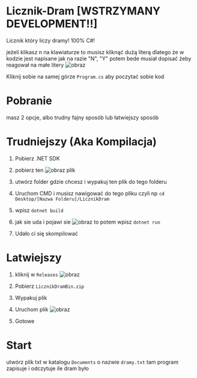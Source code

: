 # Licznik-Dram  [WSTRZYMANY DEVELOPMENT!!]
Licznik który liczy dramy! 100% C#!

jeżeli klikasz n na klawiaturze to musisz kliknąć dużą literą
dlatego że w kodzie jest napisane jak na razie "N", "Y" potem bede musiał dopisać żeby reagował na małe litery
![obraz](https://github.com/user-attachments/assets/a88b76bc-65af-4819-8ce7-eeb65c5f928a)

Kliknij sobie na samej górze `Program.cs` aby poczytać sobie kod

# Pobranie

masz 2 opcje, albo trudny fajny sposób lub łatwiejszy sposób

# Trudniejszy (Aka Kompilacja) 
1. Pobierz .NET SDK 

2. pobierz ten ![obraz](https://github.com/user-attachments/assets/6670428a-4534-48d4-a9e1-0cf234361d4a) plik

3. utwórz folder gdzie chcesz i wypakuj ten plik do tego folderu

4. Uruchom CMD i musisz nawigować do tego pliku czyli np `cd Desktop/[Nazwa Folderu]/LicznikDram`

5. wpisz `dotnet build` 

6. jak sie uda i pojawi sie ![obraz](https://github.com/user-attachments/assets/4d83fada-608d-401e-9a87-7eb8a7f9f072) to potem wpisz `dotnet run`

7. Udało ci się skompilować

# Latwiejszy 

1. kliknij w `Releases` ![obraz](https://github.com/user-attachments/assets/5987ed62-b4a3-4365-aa88-585d81055eb8)

2. Pobierz `LicznikDramBin.zip`

3. Wypakuj plik

4. Uruchom plik ![obraz](https://github.com/user-attachments/assets/b1a7b14b-dccc-4c46-9824-bb59d2aec611)

5. Gotowe


# Start
utwórz plik txt w katalogu `Documents` o nazwie `dramy.txt` tam program zapisuje i odczytuje ile dram było

